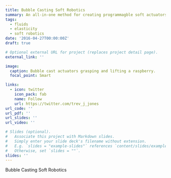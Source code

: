 ```yaml
---
title: Bubble Casting Soft Robotics
summary: An all-in-one method for creating programmagble soft actuators using interfacial flows.
tags:
  - fluids 
  - elasticity
  - soft robotics
date: '2016-04-27T00:00:00Z'
draft: true

# Optional external URL for project (replaces project detail page).
external_link: ''

image:
  caption: Bubble cast actuators grasping and lifting a raspberry.
  focal_point: Smart

links:
  - icon: twitter
    icon_pack: fab
    name: Follow
    url: https://twitter.com/trev_j_jones
url_code: ''
url_pdf: ''
url_slides: ''
url_video: ''

# Slides (optional).
#   Associate this project with Markdown slides.
#   Simply enter your slide deck's filename without extension.
#   E.g. `slides = "example-slides"` references `content/slides/example-slides.md`.
#   Otherwise, set `slides = ""`.
slides: ''
---
```


Bubble Casting Soft Robotics